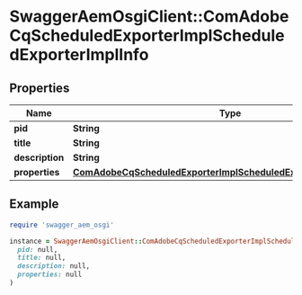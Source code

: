 # SwaggerAemOsgiClient::ComAdobeCqScheduledExporterImplScheduledExporterImplInfo

## Properties

| Name | Type | Description | Notes |
| ---- | ---- | ----------- | ----- |
| **pid** | **String** |  | [optional] |
| **title** | **String** |  | [optional] |
| **description** | **String** |  | [optional] |
| **properties** | [**ComAdobeCqScheduledExporterImplScheduledExporterImplProperties**](ComAdobeCqScheduledExporterImplScheduledExporterImplProperties.md) |  | [optional] |

## Example

```ruby
require 'swagger_aem_osgi'

instance = SwaggerAemOsgiClient::ComAdobeCqScheduledExporterImplScheduledExporterImplInfo.new(
  pid: null,
  title: null,
  description: null,
  properties: null
)
```

